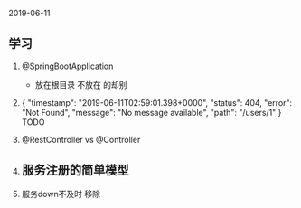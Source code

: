2019-06-11

## 学习
1. @SpringBootApplication
    - 放在根目录 不放在 的却别
2. {
       "timestamp": "2019-06-11T02:59:01.398+0000",
       "status": 404,
       "error": "Not Found",
       "message": "No message available",
       "path": "/users/1"
   } TODO

2. @RestController vs @Controller

1. 服务注册的简单模型
    - 
1. 服务down不及时 移除
